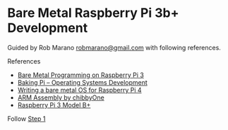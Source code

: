 # Bare Metal Raspberry Pi 3b+ Development
Guided by Rob Marano <robmarano@gmail.com> with following references.

References
* [Bare Metal Programming on Raspberry Pi 3](https://github.com/bztsrc/raspi3-tutorial)
* [Baking Pi – Operating Systems Development](https://www.cl.cam.ac.uk/projects/raspberrypi/tutorials/os/index.html)
* [Writing a bare metal OS for Raspberry Pi 4](https://isometimes.github.io/rpi4-osdev/)
* [ARM Assembly by chibbyOne](https://github.com/chibby0ne/ARM_Assembly)
* [Raspberry Pi 3 Model B+](https://www.raspberrypi.org/products/raspberry-pi-3-model-b-plus/)

Follow [Step 1](./Step_01/README.md)